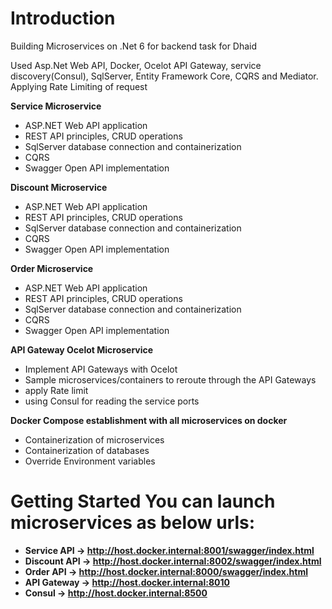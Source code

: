 # Introduction  
Building  Microservices on .Net 6 for backend task for Dhaid

Used Asp.Net Web API, Docker, Ocelot API Gateway, service discovery(Consul), SqlServer, Entity Framework Core, CQRS and Mediator. Applying  Rate Limiting of request 

**Service Microservice**
- ASP.NET Web API application
- REST API principles, CRUD operations
- SqlServer database connection and containerization
- CQRS 
- Swagger Open API implementation

**Discount Microservice**
- ASP.NET Web API application
- REST API principles, CRUD operations
- SqlServer database connection and containerization
- CQRS 
- Swagger Open API implementation

**Order Microservice**
- ASP.NET Web API application
- REST API principles, CRUD operations
- SqlServer database connection and containerization
- CQRS 
- Swagger Open API implementation

**API Gateway Ocelot Microservice**
- Implement API Gateways with Ocelot
- Sample microservices/containers to reroute through the API Gateways
- apply Rate limit 
- using Consul for reading the service ports 

**Docker Compose establishment with all microservices on docker**
- Containerization of microservices
- Containerization of databases
- Override Environment variables


# Getting Started You can **launch microservices** as below urls:

* **Service API -> http://host.docker.internal:8001/swagger/index.html**
* **Discount API -> http://host.docker.internal:8002/swagger/index.html**
* **Order API -> http://host.docker.internal:8000/swagger/index.html**
* **API Gateway -> http://host.docker.internal:8010**
* **Consul -> http://host.docker.internal:8500**
